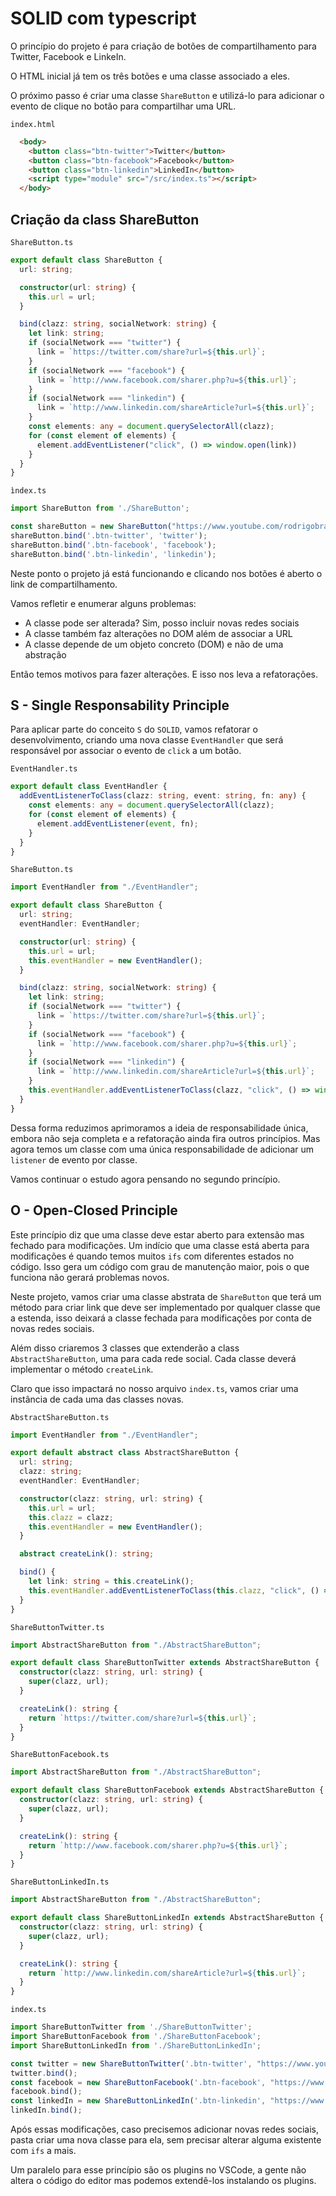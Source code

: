 # SOLID com typescript

O princípio do projeto é para criação de botões de compartilhamento para Twitter, Facebook e LinkeIn.

O HTML inicial já tem os três botões e uma classe associado a eles.

O próximo passo é criar uma classe `ShareButton` e utilizá-lo para adicionar o evento de clique no botão para compartilhar uma URL.

`index.html`
```html
  <body>
    <button class="btn-twitter">Twitter</button>
    <button class="btn-facebook">Facebook</button>
    <button class="btn-linkedin">LinkedIn</button>
    <script type="module" src="/src/index.ts"></script>
  </body>
```

## Criação da class ShareButton

`ShareButton.ts`
```ts
export default class ShareButton {
  url: string;

  constructor(url: string) {
    this.url = url;
  }

  bind(clazz: string, socialNetwork: string) {
    let link: string;
    if (socialNetwork === "twitter") {
      link = `https://twitter.com/share?url=${this.url}`;
    }
    if (socialNetwork === "facebook") {
      link = `http://www.facebook.com/sharer.php?u=${this.url}`;
    }
    if (socialNetwork === "linkedin") {
      link = `http://www.linkedin.com/shareArticle?url=${this.url}`;
    }
    const elements: any = document.querySelectorAll(clazz);
    for (const element of elements) {
      element.addEventListener("click", () => window.open(link))
    }
  }
}
```

`ìndex.ts`
```ts
import ShareButton from './ShareButton';

const shareButton = new ShareButton("https://www.youtube.com/rodrigobranas");
shareButton.bind('.btn-twitter', 'twitter');
shareButton.bind('.btn-facebook', 'facebook');
shareButton.bind('.btn-linkedin', 'linkedin');

```

Neste ponto o projeto já está funcionando e clicando nos botões é aberto o link de compartilhamento.

Vamos refletir e enumerar alguns problemas:
- A classe pode ser alterada? Sim, posso incluir novas redes sociais
- A classe também faz alterações no DOM além de associar a URL
- A classe depende de um objeto concreto (DOM) e não de uma abstração

Então temos motivos para fazer alterações. E isso nos leva a refatorações.

## S - Single Responsability Principle

Para aplicar parte do conceito `S` do `SOLID`, vamos refatorar o desenvolvimento, criando uma nova classe `EventHandler` que será responsável por associar o evento de `click` a um botão.

`EventHandler.ts`
```ts
export default class EventHandler {
  addEventListenerToClass(clazz: string, event: string, fn: any) {
    const elements: any = document.querySelectorAll(clazz);
    for (const element of elements) {
      element.addEventListener(event, fn);
    }
  }
}
```

`ShareButton.ts`
```ts
import EventHandler from "./EventHandler";

export default class ShareButton {
  url: string;
  eventHandler: EventHandler;

  constructor(url: string) {
    this.url = url;
    this.eventHandler = new EventHandler();
  }

  bind(clazz: string, socialNetwork: string) {
    let link: string;
    if (socialNetwork === "twitter") {
      link = `https://twitter.com/share?url=${this.url}`;
    }
    if (socialNetwork === "facebook") {
      link = `http://www.facebook.com/sharer.php?u=${this.url}`;
    }
    if (socialNetwork === "linkedin") {
      link = `http://www.linkedin.com/shareArticle?url=${this.url}`;
    }
    this.eventHandler.addEventListenerToClass(clazz, "click", () => window.open(link));
  }
}
```

Dessa forma reduzimos aprimoramos a ideia de responsabilidade única, embora não seja completa e a refatoração ainda fira outros princípios. Mas agora temos um classe com uma única responsabilidade de adicionar um `listener` de evento por classe.

Vamos continuar o estudo agora pensando no segundo princípio.

## O - Open-Closed Principle

Este princípio diz que uma classe deve estar aberto para extensão mas fechado para modificações. Um indício que uma classe está aberta para modificações é quando temos muitos `ifs` com diferentes estados no código. Isso gera um código com grau de manutenção maior, pois o que funciona não gerará problemas novos.

Neste projeto, vamos criar uma classe abstrata de `ShareButton` que terá um método para criar link que deve ser implementado por qualquer classe que a estenda, isso deixará a classe fechada para modificações por conta de novas redes sociais.

Além disso criaremos 3 classes que extenderão a class `AbstractShareButton`, uma para cada rede social. Cada classe deverá implementar o método `createLink`.

Claro que isso impactará no nosso arquivo `index.ts`, vamos criar uma instância de cada uma das classes novas.

`AbstractShareButton.ts`
```ts
import EventHandler from "./EventHandler";

export default abstract class AbstractShareButton {
  url: string;
  clazz: string;
  eventHandler: EventHandler;

  constructor(clazz: string, url: string) {
    this.url = url;
    this.clazz = clazz;
    this.eventHandler = new EventHandler();
  }

  abstract createLink(): string;

  bind() {
    let link: string = this.createLink();
    this.eventHandler.addEventListenerToClass(this.clazz, "click", () => window.open(link));
  }
}
```

`ShareButtonTwitter.ts`
```ts
import AbstractShareButton from "./AbstractShareButton";

export default class ShareButtonTwitter extends AbstractShareButton {
  constructor(clazz: string, url: string) {
    super(clazz, url);
  }

  createLink(): string {
    return `https://twitter.com/share?url=${this.url}`;
  }
}
```

`ShareButtonFacebook.ts`
```ts
import AbstractShareButton from "./AbstractShareButton";

export default class ShareButtonFacebook extends AbstractShareButton {
  constructor(clazz: string, url: string) {
    super(clazz, url);
  }

  createLink(): string {
    return `http://www.facebook.com/sharer.php?u=${this.url}`;
  }
}
```

`ShareButtonLinkedIn.ts`
```ts
import AbstractShareButton from "./AbstractShareButton";

export default class ShareButtonLinkedIn extends AbstractShareButton {
  constructor(clazz: string, url: string) {
    super(clazz, url);
  }

  createLink(): string {
    return `http://www.linkedin.com/shareArticle?url=${this.url}`;
  }
}
```

`index.ts`
```ts
import ShareButtonTwitter from './ShareButtonTwitter';
import ShareButtonFacebook from './ShareButtonFacebook';
import ShareButtonLinkedIn from './ShareButtonLinkedIn';

const twitter = new ShareButtonTwitter('.btn-twitter', "https://www.youtube.com/rodrigobranas");
twitter.bind();
const facebook = new ShareButtonFacebook('.btn-facebook', "https://www.youtube.com/rodrigobranas");
facebook.bind();
const linkedIn = new ShareButtonLinkedIn('.btn-linkedin', "https://www.youtube.com/rodrigobranas");
linkedIn.bind();
```

Após essas modificações, caso precisemos adicionar novas redes sociais, pasta criar uma nova classe para ela, sem precisar alterar alguma existente com `ifs` a mais.

Um paralelo para esse princípio são os plugins no VSCode, a gente não altera o código do editor mas podemos extendê-los instalando os plugins.
